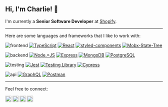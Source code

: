 ## Hi, I'm Charlie! 👋

I'm currently a **Senior Software Developer** at
<a href="https://www.shopify.com/">Shopify</a>.

---

Here are some languages and frameworks that I like to work with:

![frontend](https://img.shields.io/static/v1?label=&message=frontend:&color=444&style=flat-square)
[![TypeScript](https://img.shields.io/badge/TypeScript-222?style=flat-square&logo=typescript&logoColor=3178C6)](https://www.typescriptlang.org/)
[![React](https://img.shields.io/badge/React-222?style=flat-square&logo=react&logoColor=61DAFB)](https://reactjs.org/)
[![styled-components](https://img.shields.io/badge/styled--components-222?style=flat-square&logo=styled-components&logoColor=DB7093)](https://styled-components.com/)
[![Mobx-State-Tree](https://img.shields.io/badge/MobX--State--Tree-222?style=flat-square&logo=Mobx-State-Tree&logoColor=FF7102)](https://mobx-state-tree.js.org/intro/welcome)

![backend](https://img.shields.io/static/v1?label=&message=backend:&color=444&style=flat-square)
[![Node.=JS](https://img.shields.io/badge/Node.JS-222?style=flat-square&logo=node-dot-js&logoColor=339933)](https://nodejs.org/en/)
[![Express](https://img.shields.io/badge/Express.JS-222?style=flat-square&logo=express&logoColor=white)](https://expressjs.com/)
[![MongoDB](https://img.shields.io/badge/MongoDB-222?style=flat-square&logo=mongodb&logoColor=47A248)](https://www.mongodb.com/1)
[![PostgreSQL](https://img.shields.io/badge/PostgreSQL-222?style=flat-square&logo=postgresql&logoColor=336791)](https://www.postgresql.org/)

![testing](https://img.shields.io/static/v1?label=&message=testing:&color=444&style=flat-square)
[![Jest](https://img.shields.io/badge/Jest-222?style=flat-square&logo=jest&logoColor=C21325)](https://jestjs.io/)
[![Testing Library](https://img.shields.io/badge/Testing%20Library-222?style=flat-square&logo=testing%20library&logoColor=E33332)](https://testing-library.com/docs/react-testing-library/intro/)
[![Cypress](https://img.shields.io/badge/Cypress-222?style=flat-square&logo=cypress&logoColor=white)](https://www.cypress.io/)

![api](https://img.shields.io/static/v1?label=&message=api:&color=444&style=flat-square)
[![GraphQL](https://img.shields.io/badge/GraphQL-222?style=flat-square&logo=graphql&logoColor=E10098)](https://graphql.org/)
[![Postman](https://img.shields.io/badge/Postman-222?style=flat-square&logo=Postman&logoColor=FF6C37)](https://www.postman.com/)

---

Feel free to connect:

<a href="https://www.linkedin.com/in/charlesdobson/">
  <img align="left" alt="Charlie's Linkedin" width="20px" src="https://cdn.jsdelivr.net/npm/simple-icons@v3/icons/linkedin.svg" />
</a>
<a href="https://twitter.com/CharlieDobson/">
  <img align="left" alt="Charlie's Twitter" width="20px" src="https://cdn.jsdelivr.net/npm/simple-icons@v3/icons/twitter.svg" />
</a>
<a href="mailto:charlesdobson92@gmail.com">
  <img align="left" alt="Charlie's Gmail" width="20px" src="https://cdn.jsdelivr.net/npm/simple-icons@v3/icons/gmail.svg" />
</a>
<a href="https://medium.com/@charlesdobson/">
  <img align="left" alt="Charlie's Medium" width="20px" src="https://cdn.jsdelivr.net/npm/simple-icons@v3/icons/medium.svg" />
</a>
